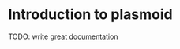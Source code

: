 # Introduction to plasmoid

TODO: write [great documentation](http://jacobian.org/writing/great-documentation/what-to-write/)

